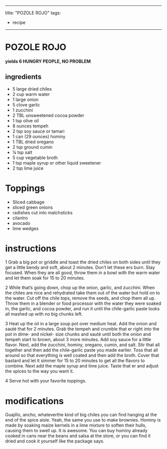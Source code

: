 	
---
title: "POZOLE ROJO"
tags:
  - recipe
---

# POZOLE ROJO

#### yields  6 HUNGRY PEOPLE, NO  PROBLEM

## ingredients
* 5 large dried chiles
* 2 cup warm water
* 1 large onion
* 5 clove garlic
* 1 zucchini
* 2 TBL unsweetened cocoa powder
* 1 tsp olive oil
* 8 ounces tempeh
* 2 tsp soy sauce or tamari
* 1 can (29 ounces) hominy
* 1 TBL dried oregano
* 2 tsp ground cumin
* ¼ tsp salt
* 5 cup vegetable broth
* 1 tsp maple syrup or other liquid sweetener
* 2 tsp lime juice

# Toppings
* Sliced cabbage
* sliced green onions
* radishes cut into matchsticks
* cilantro
* avocado
* lime wedges

# instructions
1 Grab a big pot or griddle and toast the dried chiles on both sides until they get a little
bendy and soft, about 2 minutes. Don’t let these  ers burn. Stay focused. When they are all
good, throw them in a bowl with the warm water and let them soak for 15 to 20 minutes.

2 While that’s going down, chop up the onion, garlic, and zucchini. When the chiles are nice
and rehydrated take them out of the water but hold on to the water. Cut off the chile tops,
remove the seeds, and chop them all up. Throw them in a blender or food processor with the
water they were soaked in, the garlic, and cocoa powder, and run it until the chile-garlic paste
looks all mashed up with no big chunks left.

3 Heat up the oil in a large soup pot over medium heat. Add the onion and sauté that    for
2 minutes. Grab the tempeh and crumble that  er right into the pot in dime- and nickel-
size chunks and sauté until both the onion and tempeh start to brown, about 3 more minutes.
Add soy sauce for a little flavor. Next, add the zucchini, hominy, oregano, cumin, and salt. Stir
that all together and then add the chile-garlic paste you made earlier. Toss that all around so
that everything is well coated and then add the broth. Cover that bastard and let it simmer for
15 to 20 minutes to get all the flavors to combine. Next add the maple syrup and lime juice.
Taste that  er and adjust the spices to the way you want it.

4 Serve hot with your favorite toppings.

# modifications

Guajillo, ancho, whateverthe  kind of big chiles you can find hanging at the end of the spice aisle.
 Yeah, the same    you use to make brownies.
 Hominy is made by soaking maize kernels in a lime mixture to soften their hulls, causing them to swell up. It
is  awesome. You can buy hominy already cooked in cans near the beans and salsa at the store, or you can
find it dried and cook it yourself like the package says.
	

